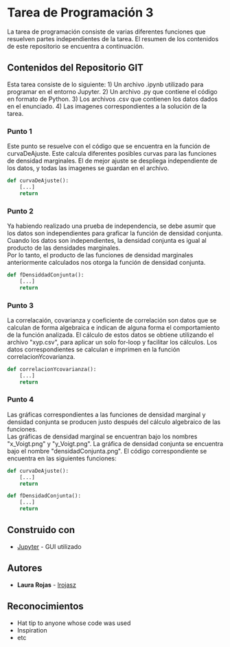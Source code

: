 # Tarea de Programación 3

La tarea de programación consiste de varias diferentes funciones que resuelven partes independientes de la tarea. 
El resumen de los contenidos de este repositorio se encuentra a continuación. 

## Contenidos del Repositorio GIT

Esta tarea consiste de lo siguiente: 
	1) Un archivo .ipynb utilizado para programar en el entorno Jupyter. 
	2) Un archivo .py que contiene el código en formato de Python. 
	3) Los archivos .csv que contienen los datos dados en el enunciado. 
	4) Las imagenes correspondientes a la solución de la tarea. 

### Punto 1

Este punto se resuelve con el código que se encuentra en la función de curvaDeAjuste. 
Este calcula diferentes posibles curvas para las funciones de densidad marginales. 
El de mejor ajuste se despliega independiente de los datos, y todas las imagenes se guardan en el archivo. 

```python
def curvaDeAjuste():
	[...]
	return
```

### Punto 2

Ya habiendo realizado una prueba de independencia, se debe asumir que los datos son independientes para graficar la función de densidad conjunta. 
Cuando los datos son independientes, la densidad conjunta es igual al producto de las densidades marginales.  
Por lo tanto, el producto de las funciones de densidad marginales anteriormente calculados nos otorga la función de densidad conjunta. 

```python
def fDensiddadConjunta():
	[...]
	return
```


### Punto 3

La correlacaión, covarianza y coeficiente de correlación son datos que se calculan de forma algebraica e indican de alguna forma el comportamiento de la función analizada. 
El cálculo de estos datos se obtiene utilizando el archivo "xyp.csv", para aplicar un solo for-loop y facilitar los cálculos. 
Los datos correspondientes se calculan e imprimen en la función correlacionYcovarianza.

```python
def correlacionYcovarianza():
	[...]
	return
```


### Punto 4

Las gráficas correspondientes a las funciones de densidad marginal y densidad conjunta se producen justo después del cálculo algebraico de las funciones.  
Las gráficas de densidad marginal se encuentran bajo los nombres "x_Voigt.png" y "y_Voigt.png". 
La gráfica de densidad conjunta se encuentra bajo el nombre "densidadConjunta.png".
El código correspondiente se encuentra en las siguientes funciones: 

```python
def curvaDeAjuste():
	[...]
	return
```

```python
def fDensidadConjunta():
	[...]
	return
```



## Construido con

* [Jupyter](https://jupyter.org/) - GUI utilizado

## Autores

* **Laura Rojas** - [lrojasz](https://github.com/lrojasz)

## Reconocimientos

* Hat tip to anyone whose code was used
* Inspiration
* etc

